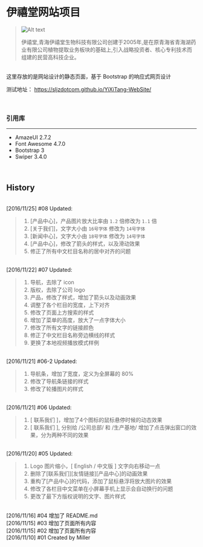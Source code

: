 # 伊禧堂网站项目

>![Alt text](https://sljzdotcom.github.io/YiXiTang-WebSite/images/logo.jpg)
><p>伊禧堂,青海伊禧堂生物科技有限公司创建于2005年,是在原青海省青海湖药业有限公司植物提取业务板块的基础上,引入战略投资者、核心专利技术而组建的民营高科技企业。</p>

<br />
这里存放的是网站设计的静态页面，基于 Bootstrap 的响应式网页设计

测试地址：
<https://sljzdotcom.github.io/YiXiTang-WebSite/>

<br />


### 引用库
***
* AmazeUI 2.7.2
* Font Awesome 4.7.0
* Bootstrap 3
* Swiper 3.4.0


<br />

## History
<br />[2016/11/25] #08  Updated:
> 1.	[产品中心]，产品图片放大比率由 <code>1.2</code> 倍修改为 <code>1.1</code> 倍
> 2.	[关于我们]，文字大小由 <code>16号字体</code> 修改为 <code>14号字体</code> 
> 3.	[新闻中心]，文字大小由 <code>18号字体</code> 修改为 <code>14号字体</code> 
> 4.	[产品中心]，修改了箭头的样式，以及滑动效果
> 5.	修正了所有中文栏目名称的居中对齐的问题

<br />[2016/11/22] #07  Updated:
> 1.	导航，去除了 icon
> 2.	版权，去除了公司 logo
> 3.	产品，修改了样式，增加了箭头以及动画效果
> 4.	调整了各个栏目的宽度，上下对齐
> 5.	修改了页面上方搜索的样式
> 6.	增加了菜单的高度，放大了一点字体大小
> 7.	修改了所有文字的链接颜色
> 8.	修正了中文栏目名称旁边横线的样式
> 9.	更换了本地视频播放模式样例

<br />[2016/11/21] #06-2  Updated:
> 1.	导航条，增加了宽度，定义为全屏幕的 80%
> 2.	修改了导航条链接的样式
> 3.	修改了轮播图片的样式

<br />[2016/11/21] #06  Updated:
> 1.	[ 联系我们 ]，增加了4个图标的鼠标悬停时候的动态效果
> 2.	[ 联系我们 ], 分别给 /公司总部/  和  /生产基地/ 增加了点击弹出窗口的效果，分为两种不同的效果

<br />[2016/11/20] #05  Updated:
> 1.	Logo 图片缩小，[ English / 中文版 ] 文字向右移动一点
> 2.	删除了[联系我们][友情链接][产品中心]的动画效果
> 3.	重构了[产品中心]的代码，添加了鼠标悬浮将放大图片的效果
> 4.	修改了各栏目中文菜单在小屏幕手机上显示会自动换行的问题
> 5.	更改了最下方版权说明的文字、图片样式

<br />[2016/11/16] #04  增加了 README.md
<br />[2016/11/15] #03  增加了页面所有内容
<br />[2016/11/15] #02  增加了页面所有内容
<br />[2016/11/10] #01  Created by Miller

